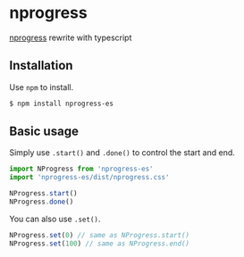 # nprogress
[nprogress](https://github.com/rstacruz/nprogress) rewrite with typescript

## Installation

Use `npm` to install.

```sh
$ npm install nprogress-es
```

## Basic usage

Simply use `.start()` and `.done()` to control the start and end.

```typescript
import NProgress from 'nprogress-es'
import 'nprogress-es/dist/nprogress.css'

NProgress.start()
NProgress.done()
```

You can also use `.set()`.

```typescript
NProgress.set(0) // same as NProgress.start()
NProgress.set(100) // same as NProgress.end()
```